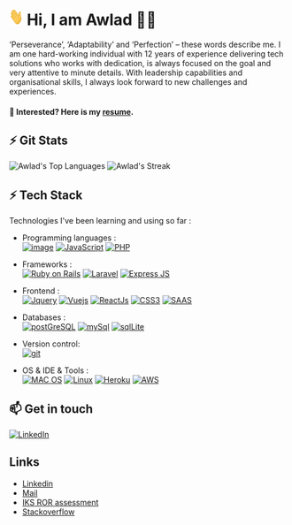 
# <img src="https://raw.githubusercontent.com/ABSphreak/ABSphreak/master/gifs/Hi.gif" height="32px" width="25px"> Hi, I am Awlad 👨‍💻

‘Perseverance’, ‘Adaptability’ and ‘Perfection’ – these words describe me. I am one hard-working individual with 12 years
of experience delivering tech solutions who works with dedication, is always focused on the goal and very attentive to
minute details. With leadership capabilities and organisational skills, I always look forward to new challenges and
experiences.

#### 🔭 Interested? Here is my [resume](https://drive.google.com/file/d/1IspB2FUqWozGoMucKjwhhv4TW45_hlwl/view?usp=sharing).

## ⚡ Git Stats
 ![Awlad's Top Languages](https://github-readme-stats.vercel.app/api/top-langs/?username=awlad&layout=compact)
 ![Awlad's Streak](https://github-readme-streak-stats.herokuapp.com/?user=awlad)


## ⚡ Tech Stack
Technologies I've been learning and using so far :

- Programming languages : <br />
    [![image](https://img.shields.io/badge/Ruby-CC342D?style=for-the-badge&logo=ruby&logoColor=white)]("javascript:void(0)")
    [![JavaScript](https://img.shields.io/badge/JavaScript-F7DF1E?style=for-the-badge&logo=javascript&logoColor=black)]("javascript:void(0)")
[![PHP](https://img.shields.io/badge/PHP-777BB4?style=for-the-badge&logo=php&logoColor=white)]("javascript:void(0)")
   
- Frameworks : <br />
    [![Ruby on Rails](https://img.shields.io/badge/Ruby_on_Rails-CC0000?style=for-the-badge&logo=ruby-on-rails&logoColor=white)]("javascript:void(0)")
    [![Laravel](https://img.shields.io/badge/Laravel-FF2D20?style=for-the-badge&logo=laravel&logoColor=white)]("javascript:void(0)")
    [![Express JS](https://img.shields.io/badge/Express.js-404D59?style=for-the-badge)]("javascript:void(0)")
   
- Frontend : <br />
    [![Jquery](https://img.shields.io/badge/jQuery-0769AD?style=for-the-badge&logo=jquery&logoColor=white)]("javascript:void(0)")
    [![Vuejs](https://img.shields.io/badge/Vue.js-35495E?style=for-the-badge&logo=vue.js&logoColor=4FC08D)]("javascript:void(0)")
    [![ReactJs](https://img.shields.io/badge/React-20232A?style=for-the-badge&logo=react&logoColor=61DAFB)]("javascript:void(0)")
    [![CSS3](https://img.shields.io/badge/CSS3-1572B6?style=for-the-badge&logo=css3&logoColor=white)]("javascript:void(0)")
    [![SAAS](https://img.shields.io/badge/Sass-CC6699?style=for-the-badge&logo=sass&logoColor=white)]("javascript:void(0)")
    
- Databases : <br />
   [![postGreSQL](https://img.shields.io/badge/PostgreSQL-316192?style=for-the-badge&logo=postgresql&logoColor=white)]("javascript:void(0)")
   [![mySql](https://img.shields.io/badge/MySQL-00000F?style=for-the-badge&logo=mysql&logoColor=white)]("javascript:void(0)")
   [![sqlLite](https://img.shields.io/badge/SQLite-07405E?style=for-the-badge&logo=sqlite&logoColor=white)]("javascript:void(0)")
- Version control: <br />
[![git](https://img.shields.io/badge/GitHub-100000?style=for-the-badge&logo=github&logoColor=white)]("javascript:void(0)")
- OS & IDE & Tools : <br />
    [![MAC OS](https://img.shields.io/badge/mac%20os-000000?style=for-the-badge&logo=apple&logoColor=white)]("javascript:void(0)")
    [![Linux](https://img.shields.io/badge/Linux-FCC624?style=for-the-badge&logo=linux&logoColor=black)]("javascript:void(0)")
    [![Heroku](https://img.shields.io/badge/Heroku-430098?style=for-the-badge&logo=heroku&logoColor=white)]("javascript:void(0)")
    [![AWS](https://img.shields.io/badge/Amazon_AWS-232F3E?style=for-the-badge&logo=amazon-aws&logoColor=white)]("javascript:void(0)")
    
## 📫 Get in touch
[![LinkedIn](https://img.shields.io/badge/LinkedIn-0077B5?style=for-the-badge&logo=linkedin&logoColor=white)](https://www.linkedin.com/in/litonawlad)


## Links
- [Linkedin](https://www.linkedin.com/in/litonawlad)
- [Mail](mailto:awladliton@gmail.com) 
- [IKS ROR assessment](https://drive.google.com/file/d/1VZpiWvC9RsfZ7HD2tY31pHnQKZLFmEg9/view)
- [Stackoverflow](https://stackoverflow.com/users/1300194/awlad-liton)

 

